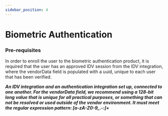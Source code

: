 ```yaml
---
sidebar_position: 4
---
```


# Biometric Authentication

###  Pre-requisites
In order to enroll the user to the biometric authentication product, it is required that the user has an approved IDV session from the IDV integration, where the vendorData field is populated with a uuid, unique to each user that has been verified.

***An IDV integration and an authentication integration set up, connected to one another. For the vendorData field, we recommend using a 128-bit long value that is unique for all practical purposes, or something that can not be resolved or used outside of the vendor environment. It must meet the regular expression pattern: [a-zA-Z0-9_.\-:]+***


